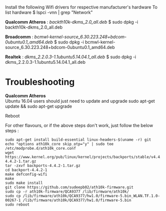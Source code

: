 Install the following Wifi drivers for respective manufacturer's hardware
To list hardware
	$ lspci -vnn | grep "Network"

**Qualcomm Atheros** : *backth10k-dkms_2.0_all.deb*
	$ sudo dpkg -i backth10k-dkms_2.0_all.deb

**Broadcomm** : *bcmwl-kernel-source_6.30.223.248+bdcom-0ubuntu0.1_amd64.deb*
	$ sudo dpkg -i bcmwl-kernel-source_6.30.223.248+bdcom-0ubuntu0.1_amd64.deb

**Realtek** : *dkms_2.2.0.3-1.1ubuntu5.14.04.1_all.deb*
	$ sudo dpkg -i dkms_2.2.0.3-1.1ubuntu5.14.04.1_all.deb


# Troubleshooting

**Qualcomm Atheros**
<br>
Ubuntu 16.04 users should just need to update and upgrade
sudo apt-get update && sudo apt-get upgrade

Reboot

For other flavours, or if the above steps don't work, just follow the below steps :
<br>

    sudo apt-get install build-essential linux-headers-$(uname -r) git
    echo "options ath10k_core skip_otp="y" | sudo tee /etc/modprobe.d/ath10k_core.conf
    wget https://www.kernel.org/pub/linux/kernel/projects/backports/stable/v4.4.2/backports-4.4.2-1.tar.gz
    tar -zxvf backports-4.4.2-1.tar.gz
    cd backport-4.4.2-1
    make defconfig-wifi
    make 
    sudo make install
    git clone https://github.com/sudeepb02/ath10k-firmware.git
    sudo cp -r ath10k-firmware/QCA9377 /lib/firmware/ath10k/
    sudo cp /lib/firmware/ath10k/QCA9377/hw1.0/firmware-5.bin_WLAN.TF.1.0-00267-1 /lib/firmware/ath10k/QCA9377/hw1.0/firmware-5.bin
    sudo reboot


